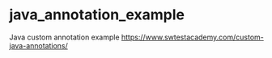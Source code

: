# java_annotation_example
Java custom annotation example
https://www.swtestacademy.com/custom-java-annotations/
